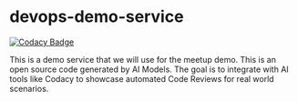 # devops-demo-service

[![Codacy Badge](https://api.codacy.com/project/badge/Grade/ac4f18c3963243a78208e42547f42a6a)](https://app.codacy.com/gh/atul-ai/devops-demo-service?utm_source=github.com&utm_medium=referral&utm_content=atul-ai/devops-demo-service&utm_campaign=Badge_Grade)

This is a demo service that we will use for the meetup demo. This is an open source code generated by AI Models. The goal is to integrate with AI tools like Codacy to showcase automated Code Reviews for real world scenarios.
